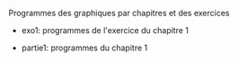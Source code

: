 Programmes des graphiques par chapitres et des exercices

- exo1: programmes de l'exercice du chapitre 1  

- partie1: programmes du chapitre 1


